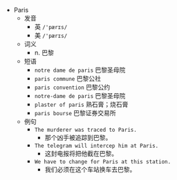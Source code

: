 - Paris
  - 发音
    - 英 `/'pærɪs/`
    - 美 `/'pærɪs/`
  - 词义
    - n. 巴黎
  - 短语
    - `notre dame de paris` 巴黎圣母院 
    - `paris commune` 巴黎公社 
    - `paris convention` 巴黎公约 
    - `notre-dame de paris` 巴黎圣母院 
    - `plaster of paris` 熟石膏；烧石膏 
    - `paris bourse` 巴黎证券交易所 
  - 例句
    - `The murderer was traced to Paris.`
      - 那个凶手被追踪到巴黎。
    - `The telegram will intercep him at Paris.`
      - 这封电报将把他截在巴黎。
    - `We have to change for Paris at this station.`
      - 我们必须在这个车站换车去巴黎。

